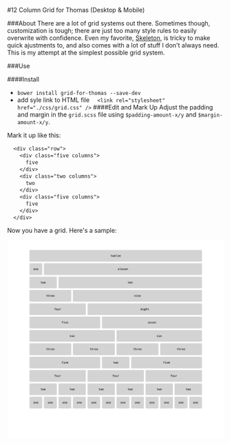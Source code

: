 #12 Column Grid for Thomas (Desktop & Mobile)

###About
There are a lot of grid systems out there. Sometimes though, customization is tough; there are just too many style rules to easily overwrite with confidence. Even my favorite, [Skeleton](http://getskeleton.com/), is tricky to make quick ajustments to, and also comes with a lot of stuff I don't always need. This is my attempt at the simplest possible grid system. 

###Use

####Install
 - `bower install grid-for-thomas --save-dev`
 - add syle link to HTML file `  <link rel="stylesheet" href="./css/grid.css" />`
####Edit and Mark Up
Adjust the padding and margin in the `grid.scss` file using `$padding-amount-x/y` and `$margin-amount-x/y`. 

Mark it up like this:

```
  <div class="row">
    <div class="five columns">
      five
    </div>
    <div class="two columns">
      two
    </div>     
    <div class="five columns">
      five
    </div>
  </div>
```

Now you have a grid. Here's a sample:

![Sample grid image](./sample.png)